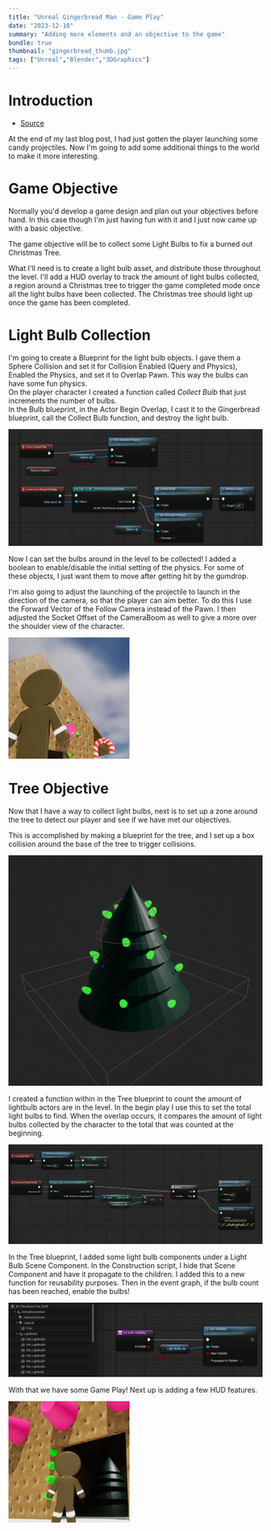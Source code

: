 ```yaml
---
title: "Unreal Gingerbread Man - Game Play"
date: "2023-12-10"
summary: "Adding more elements and an objective to the game"
bundle: true
thumbnail: "gingerbread_thumb.jpg"
tags: ["Unreal","Blender","3DGraphics"]
---
```

# Introduction
- [Source](https://github.com/Corey255A1/Unreal-GingerbreadMan/)  

At the end of my last blog post, I had just gotten the player launching some candy projectiles. Now I'm going to add some additional things to the world to make it more interesting.

# Game Objective
Normally you'd develop a game design and plan out your objectives before hand. In this case though I'm just having fun with it and I just now came up with a basic objective.  

The game objective will be to collect some Light Bulbs to fix a burned out Christmas Tree.  

What I'll need is to create a light bulb asset, and distribute those throughout the level. I'll add a HUD overlay to track the amount of light bulbs collected, a region around a Christmas tree to trigger the game completed mode once all the light bulbs have been collected. The Christmas tree should light up once the game has been completed.

# Light Bulb Collection
I'm going to create a Blueprint for the light bulb objects. I gave them a Sphere Collision and set it for Collision Enabled (Query and Physics), Enabled the Physics, and set it to Overlap Pawn. This way the bulbs can have some fun physics.  
On the player character I created a function called *Collect Bulb* that just increments the number of bulbs.  
In the Bulb blueprint, in the Actor Begin Overlap, I cast it to the Gingerbread blueprint, call the Collect Bulb function, and destroy the light bulb.  

![BP Light Bulb](bp_lightbulb.png)

Now I can set the bulbs around in the level to be collected!
I added a boolean to enable/disable the initial setting of the physics. For some of these objects, I just want them to move after getting hit by the gumdrop.

I'm also going to adjust the launching of the projectile to launch in the direction of the camera, so that the player can aim better. To do this I use the Forward Vector of the Follow Camera instead of the Pawn. I then adjusted the Socket Offset of the CameraBoom as well to give a more over the shoulder view of the character.

![Hitting Bulb](hitting_bulb.gif)

# Tree Objective
Now that I have a way to collect light bulbs, next is to set up a zone around the tree to detect our player and see if we have met our objectives.

This is accomplished by making a blueprint for the tree, and I set up a box collision around the base of the tree to trigger collisions.

![Tree Bulbs](tree_bulbs.png)

I created a function within in the Tree blueprint to count the amount of lightbulb actors are in the level. In the begin play I use this to set the total light bulbs to find. When the overlap occurs, it compares the amount of light bulbs collected by the character to the total that was counted at the beginning.

![Bulb Count](bulb_count.png)


In the Tree blueprint, I added some light bulb components under a Light Bulb Scene Component. In the Construction script, I hide that Scene Component and have it propagate to the children. I added this to a new function for reusability purposes. Then in the event graph, if the bulb count has been reached, enable the bulbs!

![Light Bulb Function](light_bulb_function.png)

With that we have some Game Play! Next up is adding a few HUD features.

![Light Bulb On](light_bulb_on.gif)
